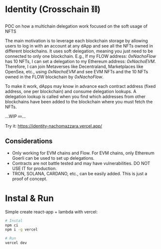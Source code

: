 # Identity (Crosschain ⛓)

POC on how a multichain delegation work focused on the soft usage of NFTS

The main motivation is to leverage each blockchain storage by allowing users to log in with an account at any dApp and see all the NFTs owned in different blockchains. It uses soft delegation, meaning you just need to be connected to only one blockchain. E.g., If my FLOW address: _0xNachoFlow_ has 10 NFTs, I can set a delegation to my Ethereum address: _0xNachoEVM_. Therefore, I can join Metaverses like Decentraland, Marketplaces like OpenSea, etc., using _0xNachoEVM_ and see EVM NFTs and the 10 NFTs owned in the FLOW blockchain by _0xNachoFlow_.

To make it work, dApps may know in advance each contract address (fixed address, one per blockchain) and consume delegation lookups. A delegation lookup is called when you find which addresses from other blockchains have been added to the blockchain where you must fetch the NFTs.

...WIP 💤...

Try it: https://identity-nachomazzara.vercel.app/

## Considerations

- Only working for EVM chains and Flow. For EVM chains, only Ethereum Goerli can be used to set up delegations.
- Contracts are not battle tested and may have vulnerabilities. DO NOT USE IT for production.
- TRON, SOLANA, CARDANO, etc., can be easily added. This is just a proof of concept.

# Instal & Run

Simple create react-app + lambda with vercel:

```bash
# Instal
npm ci
npm i -g vercel

# Run
vercel dev
```